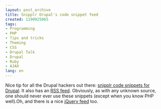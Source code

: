 ```yaml
---
layout: post_archive
title: Snipplr Drupal's code snippet feed
created: 1190925065
tags:
- Programming
- PHP
- Tips and tricks
- Theming
- CSS
- Drupal Talk
- Drupal
- Ruby
- AJAX
lang: en
---
```

Nice tip for all the Drupal hackers out there: [snipplr code snippets for Drupal](http://snipplr.com/all/tags/drupal/). It also has an [RSS feed](http://snipplr.com/rss/tags/drupal). Obviously, as with any unknown source, one should never ever use these snippets (except when you know PHP well).Oh, and there is a nice [jQuery feed](http://snipplr.com/all/tags/jquery/) too. 
